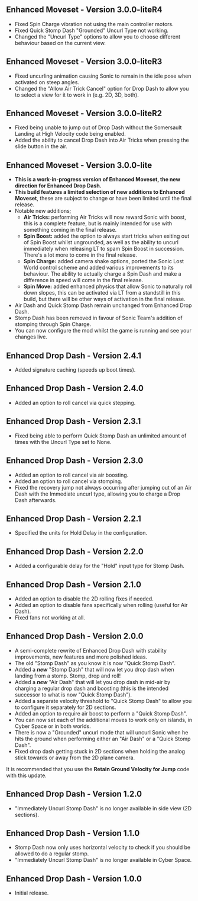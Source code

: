 ## Enhanced Moveset - Version 3.0.0-liteR4
- Fixed Spin Charge vibration not using the main controller motors.
- Fixed Quick Stomp Dash "Grounded" Uncurl Type not working.
- Changed the "Uncurl Type" options to allow you to choose different behaviour based on the current view.

## Enhanced Moveset - Version 3.0.0-liteR3
- Fixed uncurling animation causing Sonic to remain in the idle pose when activated on steep angles.
- Changed the "Allow Air Trick Cancel" option for Drop Dash to allow you to select a view for it to work in (e.g. 2D, 3D, both).

## Enhanced Moveset - Version 3.0.0-liteR2
- Fixed being unable to jump out of Drop Dash without the Somersault Landing at High Velocity code being enabled.
- Added the ability to cancel Drop Dash into Air Tricks when pressing the slide button in the air.

## Enhanced Moveset - Version 3.0.0-lite
- **This is a work-in-progress version of Enhanced Moveset, the new direction for Enhanced Drop Dash.**
- **This build features a limited selection of new additions to Enhanced Moveset**, these are subject to change or have been limited until the final release.
- Notable new additions;
  - **Air Tricks:** performing Air Tricks will now reward Sonic with boost, this is a complete feature, but is mainly intended for use with something coming in the final release.
  - **Spin Boost:** added the option to always start tricks when exiting out of Spin Boost whilst ungrounded, as well as the ability to uncurl immediately when releasing LT to spam Spin Boost in succession. There's a lot more to come in the final release.
  - **Spin Charge:** added camera shake options, ported the Sonic Lost World control scheme and added various improvements to its behaviour. The ability to actually charge a Spin Dash and make a difference in speed will come in the final release.
  - **Spin Move:** added enhanced physics that allow Sonic to naturally roll down slopes, this can be activated via LT from a standstill in this build, but there will be other ways of activation in the final release.
- Air Dash and Quick Stomp Dash remain unchanged from Enhanced Drop Dash.
- Stomp Dash has been removed in favour of Sonic Team's addition of stomping through Spin Charge.
- You can now configure the mod whilst the game is running and see your changes live.

## Enhanced Drop Dash - Version 2.4.1
- Added signature caching (speeds up boot times).

## Enhanced Drop Dash - Version 2.4.0
- Added an option to roll cancel via quick stepping.

## Enhanced Drop Dash - Version 2.3.1
- Fixed being able to perform Quick Stomp Dash an unlimited amount of times with the Uncurl Type set to None.

## Enhanced Drop Dash - Version 2.3.0
- Added an option to roll cancel via air boosting.
- Added an option to roll cancel via stomping.
- Fixed the recovery jump not always occurring after jumping out of an Air Dash with the Immediate uncurl type, allowing you to charge a Drop Dash afterwards.

## Enhanced Drop Dash - Version 2.2.1
- Specified the units for Hold Delay in the configuration.

## Enhanced Drop Dash - Version 2.2.0
- Added a configurable delay for the "Hold" input type for Stomp Dash.

## Enhanced Drop Dash - Version 2.1.0
- Added an option to disable the 2D rolling fixes if needed.
- Added an option to disable fans specifically when rolling (useful for Air Dash).
- Fixed fans not working at all.

## Enhanced Drop Dash - Version 2.0.0
- A semi-complete rewrite of Enhanced Drop Dash with stability improvements, new features and more polished ideas.
- The old "Stomp Dash" as you know it is now "Quick Stomp Dash".
- Added a ***new*** "Stomp Dash" that will now let you drop dash when landing from a stomp. Stomp, drop and roll!
- Added a ***new*** "Air Dash" that will let you drop dash in mid-air by charging a regular drop dash and boosting (this is the intended successor to what is now "Quick Stomp Dash").
- Added a separate velocity threshold to "Quick Stomp Dash" to allow you to configure it separately for 2D sections.
- Added an option to require air boost to perform a "Quick Stomp Dash".
- You can now set each of the additional moves to work only on islands, in Cyber Space or in both worlds.
- There is now a "Grounded" uncurl mode that will uncurl Sonic when he hits the ground when performing either an "Air Dash" or a "Quick Stomp Dash".
- Fixed drop dash getting stuck in 2D sections when holding the analog stick towards or away from the 2D plane camera.

It is recommended that you use the **Retain Ground Velocity for Jump** code with this update.

## Enhanced Drop Dash - Version 1.2.0
- "Immediately Uncurl Stomp Dash" is no longer available in side view (2D sections).

## Enhanced Drop Dash - Version 1.1.0
- Stomp Dash now only uses horizontal velocity to check if you should be allowed to do a regular stomp.
- "Immediately Uncurl Stomp Dash" is no longer available in Cyber Space.

## Enhanced Drop Dash - Version 1.0.0
- Initial release.